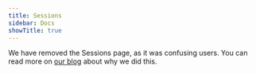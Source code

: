 ```yaml
---
title: Sessions
sidebar: Docs
showTitle: true
---
```


We have removed the Sessions page, as it was confusing users. You can read more on [our blog](../../blog/sessions-removal) about why we did this. 
